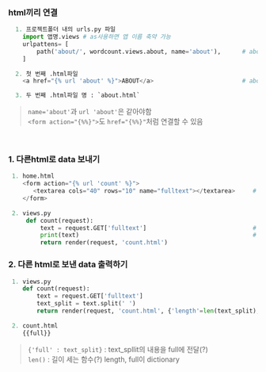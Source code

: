 ### html끼리 연결  
```python
  1. 프로젝트폴더 내의 urls.py 파일  
    import 앱명.views # as사용하면 앱 이름 축약 가능
    urlpattens= [
        path('about/', wordcount.views.about, name='about'),      # about
    ]  
  
  2. 첫 번째 .html파일  
    <a href="{% url 'about' %}">ABOUT</a>                         # about

  3. 두 번째 .html파일 명 : `about.html`  
```
> `name='about'`과 `url 'about'`은 같아야함  
> `<form action="{%%}">`도 `href="{%%}"`처럼 연결할 수 있음  

<br>

### 1. 다른html로 data 보내기  
   ```python
    1. home.html
       <form action="{% url 'count' %}">
          <textarea cols="40" rows="10" name="fulltext"></textarea>     # 'fulltext'라는 이름으로 textarea 데이터 저장
       </form>
        
    2. views.py
        def count(request):
            text = request.GET['fulltext']                              # text에 GET방식으로 fulltext내용을 넣음
            print(text)                                                 # fulltext에 들어간 내용을 터미널에서 볼 수 있음 (생략가능)
            return render(request, 'count.html')
```

### 2. 다른 html로 보낸 data 출력하기  
  ```python
   1. views.py                                                                                
      def count(request):                                                                          
          text = request.GET['fulltext']
          text_split = text.split(' ')                                     # 띄어쓰기마다 구분
          return render(request, 'count.html', {'length'=len(text_split), 'full' : text_split})       # 중요 / count.html에 full, length라는 이름 사용
          
   2. count.html
      {{full}}                                                             # template 변수 출력
```  
> `{'full' : text_split}` : text_spllit의 내용을 full에 전달(?)  
> `len()` : 길이 세는 함수(?)
> length, full이 dictionary

<br>


